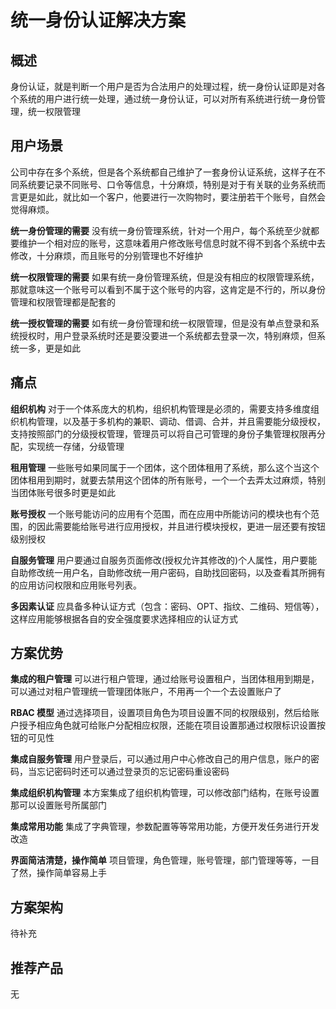 # 统一身份认证解决方案

## 概述

身份认证，就是判断一个用户是否为合法用户的处理过程，统一身份认证即是对各个系统的用户进行统一处理，通过统一身份认证，可以对所有系统进行统一身份管理，统一权限管理

## 用户场景

公司中存在多个系统，但是各个系统都自己维护了一套身份认证系统，这样子在不同系统要记录不同账号、口令等信息，十分麻烦，特别是对于有关联的业务系统而言更是如此，就比如一个客户，他要进行一次购物时，要注册若干个账号，自然会觉得麻烦。

**统一身份管理的需要**
没有统一身份管理系统，针对一个用户，每个系统至少就都要维护一个相对应的账号，这意味着用户修改账号信息时就不得不到各个系统中去修改，十分麻烦，而且账号的分别管理也不好维护

**统一权限管理的需要**
如果有统一身份管理系统，但是没有相应的权限管理系统，那就意味这一个账号可以看到不属于这个账号的内容，这肯定是不行的，所以身份管理和权限管理都是配套的

**统一授权管理的需要**
如有统一身份管理和统一权限管理，但是没有单点登录和系统授权时，用户登录系统时还是要没要进一个系统都去登录一次，特别麻烦，但系统一多，更是如此

## 痛点

**组织机构**
对于一个体系庞大的机构，组织机构管理是必须的，需要支持多维度组织机构管理，以及基于多机构的兼职、调动、借调、合并，并且需要能分级授权，支持按照部门的分级授权管理，管理员可以将自己可管理的身份子集管理权限再分配，实现统一存储，分级管理

**租用管理**
一些账号如果同属于一个团体，这个团体租用了系统，那么这个当这个团体租用到期时，就要去禁用这个团体的所有账号，一个一个去弄太过麻烦，特别当团体账号很多时更是如此

**账号授权**
一个账号能访问的应用有个范围，而在应用中所能访问的模块也有个范围，的因此需要能给账号进行应用授权，并且进行模块授权，更进一层还要有按钮级别授权

**自服务管理**
用户要通过自服务页面修改(授权允许其修改的)个人属性，用户要能自助修改统一用户名，自助修改统一用户密码，自助找回密码，以及查看其所拥有的应用访问权限和应用账号列表。

**多因素认证**
应具备多种认证方式（包含：密码、OPT、指纹、二维码、短信等），这样应用能够根据各自的安全强度要求选择相应的认证方式

## 方案优势

**集成的租户管理**
可以进行租户管理，通过给账号设置租户，当团体租用到期是，可以通过对租户管理统一管理团体账户，不用再一个一个去设置账户了

**RBAC 模型**
通过选择项目，设置项目角色为项目设置不同的权限级别，然后给账户授予相应角色就可给账户分配相应权限，还能在项目设置那通过权限标识设置按钮的可见性

**集成自服务管理**
用户登录后，可以通过用户中心修改自己的用户信息，账户的密码，当忘记密码时还可以通过登录页的忘记密码重设密码

**集成组织机构管理**
本方案集成了组织机构管理，可以修改部门结构，在账号设置那可以设置账号所属部门

**集成常用功能**
集成了字典管理，参数配置等等常用功能，方便开发任务进行开发改造

**界面简洁清楚，操作简单**
项目管理，角色管理，账号管理，部门管理等等，一目了然，操作简单容易上手

## 方案架构

待补充

## 推荐产品

无
